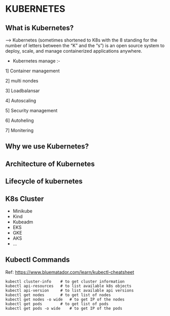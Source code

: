 # KUBERNETES

## What is Kubernetes?

-->  Kubernetes (sometimes shortened to K8s with the 8 standing for the number of letters between the “K” and the “s”) is an open source system to deploy, scale, and manage containerized applications anywhere.

* Kubernetes manage :-

1] Container management 

2] multi nondes

3] Loadbalansar

4] Autoscaling

5] Security management

6] Autoheling

7] Monitering

## Why we use Kubernetes?

## Architecture of Kubernetes

## Lifecycle of kubernetes

## K8s Cluster
- Minikube
- Kind
- Kubeadm
- EKS
- GKE
- AKS
- ...

## Kubectl Commands
Ref: https://www.bluematador.com/learn/kubectl-cheatsheet

```shell
kubectl cluster-info    # to get cluster information
kubectl api-resources   # to list available k8s objects
kubectl api-version     # to list available api versions
kubectl get nodes       # to get list of nodes
kubectl get nodes -o wide   # to get IP of the nodes
kubectl get pods        # to get list of pods
kubectl get pods -o wide    # to get IP of the pods
```
